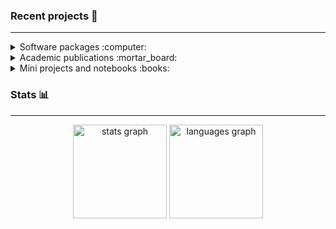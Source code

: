 ### Recent projects :open_file_folder:
-----
<details>
  <summary>Software packages :computer:</summary>

  | Package  | Description | Links |
  | -------- | ----------- | ----- |
  | **ReducedExperiment**  | An R package that implements classes for applying and manipulating the results of dimensionality reduction | [![GitHub](https://img.shields.io/badge/github-171515?style=for-the-badge&logo=github&logoColor=white)](https://github.com/jackgisby/ReducedExperiment) |
  | **DeepMet** | A command line application written in Python for training and applying deep one-class models to molecular data | [![GitHub](https://img.shields.io/badge/github-171515?style=for-the-badge&logo=github&logoColor=white)](https://github.com/jackgisby/DeepMet) |
  | **packFinder**    | An R package for detecting a special type of transposon (genetic material that can move around and replicate itself) in genome sequence data | [![GitHub](https://img.shields.io/badge/github-171515?style=for-the-badge&logo=github&logoColor=white)](https://github.com/jackgisby/packFinder) [![Bioconductor](https://img.shields.io/badge/-bioconductor-green?style=for-the-badge&logoColor=%230e9558)](https://bioconductor.org/packages/release/bioc/html/packFinder.html) |


</details>

<details>
  <summary>Academic publications :mortar_board:</summary>

  | Description | Links |
  | ----------- | ----- |
  | Mining high-dimensional biological datasets to understand the response to COVID-19 | [Nature Comms](https://www.nature.com/articles/s41467-022-35454-4) |
  | Predicting critical illness for COVID-19 patients | [Nature Comms](https://www.nature.com/articles/s41467-024-44986-w) |
  | Modelling the temporal profiles of proteins during COVID-19 | [eLife](https://elifesciences.org/articles/64827) |
  <!-- To add: trauma -->

</details>

<details>
  <summary>Mini projects and notebooks :books:</summary>

  | Description | Links |
  | ----------- | ----- |
  | Processing TFL data for bike usage with Google Cloud Platform | [![GitHub](https://img.shields.io/badge/github-171515?style=for-the-badge&logo=github&logoColor=white)](https://github.com/jackgisby/tfl-bikes-data-pipeline) |

  <!-- To add:
  * Bikes time series
  * Trauma expression -->
</details>


### Stats :bar_chart:
-----

<div align="center">
  <img src="https://github-readme-stats.vercel.app/api?username=jackgisby&hide_title=false&hide_rank=true&show_icons=true&include_all_commits=true&count_private=true&hide=issues,contribs&disable_animations=false&theme=github_dark_dimmed&locale=en&hide_border=false&custom_title=GitHub%20Stats" height="150" alt="stats graph"  />
  <img src="https://github-readme-stats.vercel.app/api/top-langs?username=jackgisby&locale=en&hide_title=false&layout=compact&card_width=320&langs_count=5&theme=github_dark_dimmed&hide_border=false" height="150" alt="languages graph"  />
</div>

